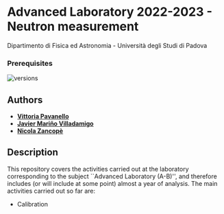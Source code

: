 # Advanced Laboratory 2022-2023 - Neutron measurement
Dipartimento di Fisica ed Astronomia - Università degli Studi di Padova 

### Prerequisites

![versions](https://img.shields.io/pypi/pyversions/pybadges.svg)


## Authors

* [**Vittoria Pavanello**](https://github.com/vittoriapv) 
* [**Javier Mariño Villadamigo**](https://github.com/javivilladamigo)
* [**Nicola Zancopè**](https://github.com/nicolazancope) 


## Description
This repository covers the activities carried out at the laboratory corresponding to the subject ``Advanced Laboratory (A-B)'', and therefore includes (or will include at some point) almost a year of analysis. The main activities carried out so far are:
* Calibration